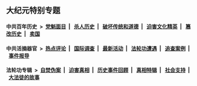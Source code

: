 ## 大纪元特别专题

#### 中共百年历史 &nbsp;>&nbsp; [党魁面目](indexes/nf1176107/README.md?04120430) &nbsp;| &nbsp; [杀人历史](indexes/nf1176106/README.md?04120430) &nbsp;| &nbsp; [破坏传统和道德](indexes/nf1176106/README.md?04120430) &nbsp;| &nbsp; [迫害文化精英](indexes/nf1176111/README.md?04120430) &nbsp;| &nbsp; [篡改历史](indexes/nf1176115/README.md?04120430) &nbsp;| &nbsp; [卖国](indexes/nf1176117/README.md?04120430) 

#### 中共活摘器官 &nbsp;>&nbsp; [热点评论](indexes/nf5879/README.md?04120430) &nbsp;| &nbsp; [国际调查](indexes/nf5947/README.md?04120430) &nbsp;| &nbsp; [最新活动](indexes/nf5883/README.md?04120430) &nbsp;| &nbsp; [法轮功遭遇](indexes/nf5881/README.md?04120430) &nbsp;| &nbsp; [追查案例](indexes/nf5880/README.md?04120430) &nbsp;| &nbsp; [事件报导](indexes/nf5877/README.md?04120430) 

#### 法轮功专辑 &nbsp;>&nbsp; [自焚伪案](indexes/nf5562/README.md?04120430) &nbsp;| &nbsp; [迫害真相](indexes/nf4379/README.md?04120430) &nbsp;| &nbsp; [历史事件回顾](indexes/nf5793/README.md?04120430) &nbsp;| &nbsp; [真相特辑](indexes/nf4389/README.md?04120430) &nbsp;| &nbsp; [社会支持](indexes/nf4386/README.md?04120430) &nbsp;| &nbsp; [大法徒的故事](indexes/nf1147481/README.md?04120430) 
